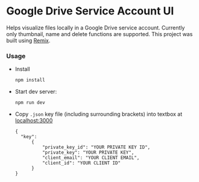 # Google Drive Service Account UI

Helps visualize files locally in a Google Drive service account. Currently only thumbnail, name and delete functions are supported. This project was built using [Remix](https://remix.run).

### Usage
- Install
  ```sh
  npm install
  ```
- Start dev server:

  ```sh
  npm run dev
  ```
- Copy `.json` key file (including surrounding brackets) into textbox at [localhost:3000](localhost:3000)
  ```
  {  
    "key": 
        {
            "private_key_id": "YOUR PRIVATE KEY ID",
            "private_key": "YOUR PRIVATE KEY",
            "client_email": "YOUR CLIENT EMAIL",
            "client_id": "YOUR CLIENT ID"
        } 
  }
```

